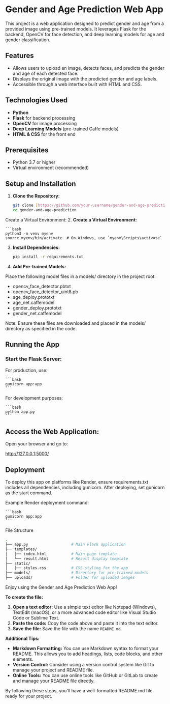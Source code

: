 # Gender and Age Prediction Web App

This project is a web application designed to predict gender and age from a provided image using pre-trained models. It leverages Flask for the backend, OpenCV for face detection, and deep learning models for age and gender classification.

## Features

* Allows users to upload an image, detects faces, and predicts the gender and age of each detected face.
* Displays the original image with the predicted gender and age labels.
* Accessible through a web interface built with HTML and CSS.

## Technologies Used

* **Python**
* **Flask** for backend processing
* **OpenCV** for image processing
* **Deep Learning Models** (pre-trained Caffe models)
* **HTML & CSS** for the front end

## Prerequisites

* Python 3.7 or higher
* Virtual environment (recommended)

## Setup and Installation

1. **Clone the Repository:**

   ```bash
   git clone [https://github.com/your-username/gender-and-age-prediction.git](https://github.com/your-username/gender-and-age-prediction.git)
   cd gender-and-age-prediction

Create a Virtual Environment:
2. **Create a Virtual Environment:**

    ```bash
    python3 -m venv myenv
    source myenv/bin/activate  # On Windows, use `myenv\Scripts\activate`


3. **Install Dependencies:**

   ```bash
   pip install -r requirements.txt   

4. **Add Pre-trained Models:**

Place the following model files in a models/ directory in the project root:

* opencv_face_detector.pbtxt
* opencv_face_detector_uint8.pb
* age_deploy.prototxt
* age_net.caffemodel
* gender_deploy.prototxt
* gender_net.caffemodel   

Note: Ensure these files are downloaded and placed in the models/ directory as specified in the code.

## Running the App

### Start the Flask Server:

For production, use:

    ```bash
    gunicorn app:app
    ```

For development purposes:

    ```bash
    python app.py
    ```


## Access the Web Application:

Open your browser and go to:

http://127.0.0.1:5000/

## Deployment
To deploy this app on platforms like Render, ensure requirements.txt includes all dependencies, including gunicorn. After deploying, set gunicorn as the start command.

Example Render deployment command:

    ```bash
    gunicorn app:app
    ```

File Structure

```bash
.
├── app.py                   # Main Flask application
├── templates/
│   ├── index.html           # Main page template
│   └── result.html          # Result display template
├── static/
│   ├── styles.css           # CSS styling for the app
├── models/                  # Directory for pre-trained models
├── uploads/                 # Folder for uploaded images

```

Enjoy using the Gender and Age Prediction Web App!


**To create the file:**

1. **Open a text editor:** Use a simple text editor like Notepad (Windows), TextEdit (macOS), or a more advanced code editor like Visual Studio Code or Sublime Text.
2. **Paste the code:** Copy the code above and paste it into the text editor.
3. **Save the file:** Save the file with the name `README.md`.

**Additional Tips:**

* **Markdown Formatting:** You can use Markdown syntax to format your README. This allows you to add headings, lists, code blocks, and other elements.
* **Version Control:** Consider using a version control system like Git to manage your project and README file.
* **Online Tools:** You can use online tools like GitHub or GitLab to create and manage your README file directly.

By following these steps, you'll have a well-formatted README.md file ready for your project.